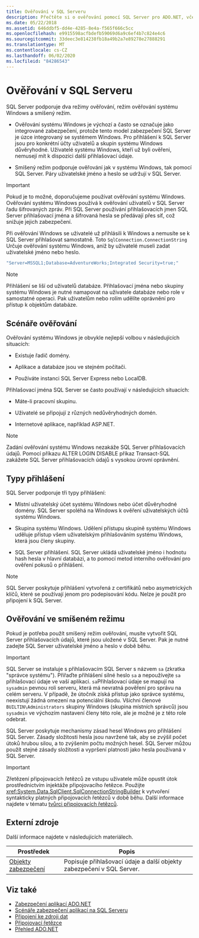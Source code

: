 ```yaml
---
title: Ověřování v SQL Serveru
description: Přečtěte si o ověřování pomocí SQL Server pro ADO.NET, včetně režimu ověřování systému Windows a smíšeného režimu.
ms.date: 05/22/2018
ms.assetid: 646ddbf5-dd4e-4285-8e4a-f565f666c5cc
ms.openlocfilehash: e9915598acfbdefb59069d6a9c6ef4b7c824e4c6
ms.sourcegitcommit: 33deec3e814238fb18a49b2a7e89278e27888291
ms.translationtype: MT
ms.contentlocale: cs-CZ
ms.lasthandoff: 06/02/2020
ms.locfileid: "84286543"
---
```

# <a name="authentication-in-sql-server"></a>Ověřování v SQL Serveru
SQL Server podporuje dva režimy ověřování, režim ověřování systému Windows a smíšený režim.  
  
- Ověřování systému Windows je výchozí a často se označuje jako integrované zabezpečení, protože tento model zabezpečení SQL Server je úzce integrovaný se systémem Windows. Pro přihlášení k SQL Server jsou pro konkrétní účty uživatelů a skupin systému Windows důvěryhodné. Uživatelé systému Windows, kteří už byli ověřeni, nemusejí mít k dispozici další přihlašovací údaje.  
  
- Smíšený režim podporuje ověřování jak v systému Windows, tak pomocí SQL Server. Páry uživatelské jméno a heslo se udržují v SQL Server.  
  
> [!IMPORTANT]
> Pokud je to možné, doporučujeme používat ověřování systému Windows. Ověřování systému Windows používá k ověřování uživatelů v SQL Server řadu šifrovaných zpráv. Při SQL Server používání přihlašovacích jmen SQL Server přihlašovací jména a šifrovaná hesla se předávají přes síť, což snižuje jejich zabezpečení.  
  
 Při ověřování Windows se uživatelé už přihlásili k Windows a nemusíte se k SQL Server přihlašovat samostatně. Toto `SqlConnection.ConnectionString` Určuje ověřování systému Windows, aniž by uživatelé museli zadat uživatelské jméno nebo heslo.  
  
```csharp  
"Server=MSSQL1;Database=AdventureWorks;Integrated Security=true;"
```  
  
> [!NOTE]
> Přihlášení se liší od uživatelů databáze. Přihlašovací jména nebo skupiny systému Windows je nutné namapovat na uživatele databáze nebo role v samostatné operaci. Pak uživatelům nebo rolím udělíte oprávnění pro přístup k objektům databáze.  
  
## <a name="authentication-scenarios"></a>Scénáře ověřování  
 Ověřování systému Windows je obvykle nejlepší volbou v následujících situacích:  
  
- Existuje řadič domény.  
  
- Aplikace a databáze jsou ve stejném počítači.  
  
- Používáte instanci SQL Server Express nebo LocalDB.  
  
 Přihlašovací jména SQL Server se často používají v následujících situacích:  
  
- Máte-li pracovní skupinu.  
  
- Uživatelé se připojují z různých nedůvěryhodných domén.  
  
- Internetové aplikace, například ASP.NET.  
  
> [!NOTE]
> Zadání ověřování systému Windows nezakáže SQL Server přihlašovacích údajů. Pomocí příkazu ALTER LOGIN DISABLE příkaz Transact-SQL zakážete SQL Server přihlašovacích údajů s vysokou úrovní oprávnění.  
  
## <a name="login-types"></a>Typy přihlášení  
 SQL Server podporuje tři typy přihlášení:  
  
- Místní uživatelský účet systému Windows nebo účet důvěryhodné domény. SQL Server spoléhá na Windows k ověření uživatelských účtů systému Windows.  
  
- Skupina systému Windows. Udělení přístupu skupině systému Windows uděluje přístup všem uživatelským přihlašováním systému Windows, která jsou členy skupiny.  
  
- SQL Server přihlášení. SQL Server ukládá uživatelské jméno i hodnotu hash hesla v hlavní databázi, a to pomocí metod interního ověřování pro ověření pokusů o přihlášení.  
  
> [!NOTE]
> SQL Server poskytuje přihlášení vytvořená z certifikátů nebo asymetrických klíčů, které se používají jenom pro podepisování kódu. Nelze je použít pro připojení k SQL Server.  
  
## <a name="mixed-mode-authentication"></a>Ověřování ve smíšeném režimu  
 Pokud je potřeba použít smíšený režim ověřování, musíte vytvořit SQL Server přihlašovacích údajů, které jsou uložené v SQL Server. Pak je nutné zadejte SQL Server uživatelské jméno a heslo v době běhu.  
  
> [!IMPORTANT]
> SQL Server se instaluje s přihlašovacím SQL Server s názvem `sa` (zkratka "správce systému"). Přiřaďte přihlášení silné heslo `sa` a nepoužívejte `sa` přihlašovací údaje ve vaší aplikaci. `sa`Přihlašovací údaje se mapují na `sysadmin` pevnou roli serveru, která má nevratná pověření pro správu na celém serveru. V případě, že útočník získá přístup jako správce systému, neexistují žádná omezení na potenciální škodu. Všichni členové `BUILTIN\Administrators` skupiny Windows (skupina místních správců) jsou `sysadmin` ve výchozím nastavení členy této role, ale je možné je z této role odebrat.  
  
 SQL Server poskytuje mechanismy zásad hesel Windows pro přihlášení SQL Server. Zásady složitosti hesla jsou navržené tak, aby se zvýšil počet útoků hrubou silou, a to zvýšením počtu možných hesel. SQL Server můžou použít stejné zásady složitosti a vypršení platnosti jako hesla používaná v SQL Server.  
  
> [!IMPORTANT]
> Zřetězení připojovacích řetězců ze vstupu uživatele může opustit útok prostřednictvím injektáže připojovacího řetězce. Použijte <xref:System.Data.SqlClient.SqlConnectionStringBuilder> k vytvoření syntakticky platných připojovacích řetězců v době běhu. Další informace najdete v tématu [tvůrci připojovacích řetězců](../connection-string-builders.md).  
  
## <a name="external-resources"></a>Externí zdroje  
 Další informace najdete v následujících materiálech.  
  
|Prostředek|Popis|  
|--------------|-----------------|  
|[Objekty zabezpečení](/sql/relational-databases/security/authentication-access/principals-database-engine)|Popisuje přihlašovací údaje a další objekty zabezpečení v SQL Server.|  
  
## <a name="see-also"></a>Viz také

- [Zabezpečení aplikací ADO.NET](../securing-ado-net-applications.md)
- [Scénáře zabezpečení aplikací na SQL Serveru](application-security-scenarios-in-sql-server.md)
- [Připojení ke zdroji dat](../connecting-to-a-data-source.md)
- [Připojovací řetězce](../connection-strings.md)
- [Přehled ADO.NET](../ado-net-overview.md)
